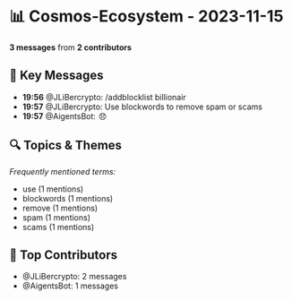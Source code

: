 # 📊 Cosmos-Ecosystem - 2023-11-15
**3 messages** from **2 contributors**

## 💬 Key Messages
- **19:56** @JLiBercrypto: /addblocklist billionair
- **19:57** @JLiBercrypto: Use blockwords to remove spam or scams
- **19:57** @AigentsBot:  😞

## 🔍 Topics & Themes
*Frequently mentioned terms:*
- use (1 mentions)
- blockwords (1 mentions)
- remove (1 mentions)
- spam (1 mentions)
- scams (1 mentions)

## 👥 Top Contributors
- @JLiBercrypto: 2 messages
- @AigentsBot: 1 messages